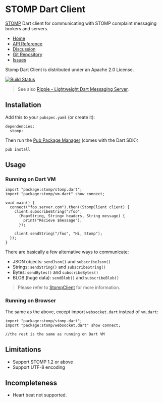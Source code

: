 # STOMP Dart Client

[STOMP](http://stomp.github.io/) Dart client for communicating with STOMP complaint messaging brokers and servers.

* [Home](http://rikulo.org)
* [API Reference](http://www.dartdocs.org/documentation/stomp/0.8.0)
* [Discussion](http://stackoverflow.com/questions/tagged/rikulo)
* [Git Repository](https://github.com/rikulo/stomp)
* [Issues](https://github.com/rikulo/stomp/issues)

Stomp Dart Client is distributed under an Apache 2.0 License.

[![Build Status](https://drone.io/github.com/rikulo/stomp/status.png)](https://drone.io/github.com/rikulo/stomp/latest)

> See also [Ripple - Lightweight Dart Messaging Server](https://github.com/rikulo/ripple).

## Installation

Add this to your `pubspec.yaml` (or create it):

    dependencies:
      stomp:

Then run the [Pub Package Manager](http://pub.dartlang.org/doc) (comes with the Dart SDK):

    pub install

## Usage

### Running on Dart VM

    import "package:stomp/stomp.dart";
    import "package:stomp/vm.dart" show connect;

    void main() {
      connect("foo.server.com").then((StompClient client) {
        client.subscribeString("/foo",
          (Map<String, String> headers, String message) {
            print("Recieve $message");
          });

        client.sendString("/foo", "Hi, Stomp");
      });
    }

There are basically a few alternative ways to communicate:

* JSON objects: `sendJson()` and `subscribeJson()`
* Strings: `sendString()` and `subscribeString()`
* Bytes: `sendBytes()` and `subscribeBytes()`
* BLOB (huge data): `sendBlob()` and `subscribeBlob()`

> Please refer to [StompClient](http://api.rikulo.org/stomp/latest/stomp/StompClient.html) for more information.

### Running on Browser

The same as the above, except import `websocket.dart` instead of `vm.dart`:

    import "package:stomp/stomp.dart";
    import "package:stomp/websocket.dart" show connect;

    //the rest is the same as running on Dart VM

## Limitations

* Support STOMP 1.2 or above
* Support UTF-8 encoding

## Incompleteness

* Heart beat not supported.
